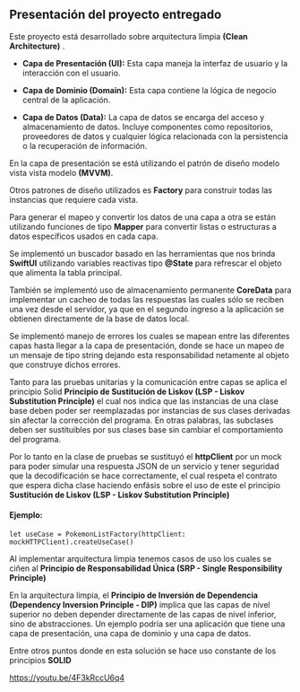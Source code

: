 

## Presentación del proyecto entregado

Este proyecto está desarrollado sobre arquitectura limpia **(Clean Architecture)** .
  
 - **Capa de Presentación (UI):** Esta capa maneja la interfaz de usuario y la interacción con el usuario. 

-   **Capa de Dominio (Domain):** Esta capa contiene la lógica de negocio central de la aplicación. 

-   **Capa de Datos (Data):** La capa de datos se encarga del acceso y almacenamiento de datos. Incluye componentes como repositorios, proveedores de datos y cualquier lógica relacionada con la persistencia o la recuperación de información.

En la capa de presentación se está utilizando el patrón de diseño modelo vista vista modelo **(MVVM)**.

Otros patrones de diseño utilizados es **Factory** para construir todas las instancias que requiere cada vista.

Para generar el mapeo y convertir los datos de una capa a otra se están utilizando funciones de tipo **Mapper** para convertir listas o estructuras a datos específicos usados en cada capa.
 
Se implementó un buscador basado en las herramientas que nos brinda **SwiftUI** utilizando variables reactivas tipo **@State** para refrescar el objeto que alimenta la tabla principal.

También se implementó uso de almacenamiento permanente **CoreData** para implementar un cacheo de todas las respuestas las cuales sólo se reciben una vez desde el servidor, ya que en el segundo ingreso a la aplicación se obtienen directamente de la base de datos local.

Se implementó manejo de errores los cuales se mapean entre las diferentes capas hasta llegar a la capa de presentación, donde se hace un mapeo de un mensaje de tipo string dejando esta responsabilidad netamente al objeto que construye dichos errores.

Tanto para las pruebas unitarias y la comunicación entre capas se aplica el principio Solid **Principio de Sustitución de Liskov (LSP - Liskov Substitution Principle)** el cual nos indica que las instancias de una clase base deben poder ser reemplazadas por instancias de sus clases derivadas sin afectar la corrección del programa. En otras palabras, las subclases deben ser sustituibles por sus clases base sin cambiar el comportamiento del programa.

Por lo tanto en la clase de pruebas se sustituyó el **httpClient** por un mock para poder simular una respuesta JSON de un servicio y tener seguridad que la decodificación se hace correctamente, el cual respeta el contrato que espera dicha clase haciendo enfásis sobre el uso de este el principio **Sustitución de Liskov (LSP - Liskov Substitution Principle)**

#### Ejemplo:

    let useCase = PokemonListFactory(httpClient: mockHTTPClient).createUseCase()

Al implementar arquitectura limpia tenemos casos de uso los cuales se ciñen al **Principio de Responsabilidad Única (SRP - Single Responsibility Principle)**  

En la arquitectura limpia, el **Principio de Inversión de Dependencia (Dependency Inversion Principle - DIP)** implica que las capas de nivel superior no deben depender directamente de las capas de nivel inferior, sino de abstracciones. Un ejemplo podría ser una aplicación que tiene una capa de presentación, una capa de dominio y una capa de datos.

Entre otros puntos donde en esta solución se hace uso constante de los principios **SOLID**


https://youtu.be/4F3kRccU6q4


